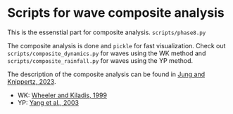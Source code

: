 # Scripts for wave composite analysis

This is the essenstial part for composite analysis. `scripts/phase8.py`

The composite analysis is done and `pickle` for fast visualization. Check out `scripts/composite_dynamics.py` for waves using the WK method and `scripts/composite_rainfall.py` for waves using the YP method.

The description of the composite analysis can be found in [Jung and Knippertz, 2023](https://doi.org/10.1029/2022GL100973).

- WK: [Wheeler and Kiladis, 1999](https://doi.org/10.1175/1520-0469(1999)056<0374:CCEWAO>2.0.CO;2)
- YP: [Yang et al., 2003](https://doi.org/10.1175/1520-0469(2003)060<1637:CCEWAN>2.0.CO;2) 
